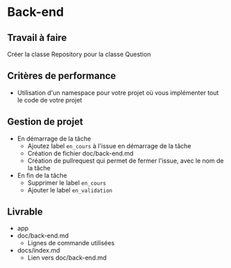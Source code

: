 # Back-end

## Travail à faire
  
Créer la classe Repository pour la classe Question

## Critères de performance 

- Utilisation d'un namespace pour votre projet où vous implémenter tout le code de votre projet

## Gestion de projet 

- En démarrage de la tâche 
  - Ajoutez label `en_cours` à l'issue en démarrage de la tâche
  - Création de fichier doc/back-end.md
  - Création de pullrequest qui permet de fermer l'issue, avec le nom de la tâche
- En fin de la tâche
  - Supprimer le label `en_cours`
  - Ajouter le label `en_validation`

## Livrable

- app
- doc/back-end.md
  - Lignes de commande utilisées
- docs/index.md
  - Lien vers doc/back-end.md

